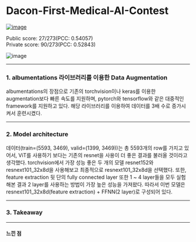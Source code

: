 # Dacon-First-Medical-AI-Contest
[![image](https://github.com/user-attachments/assets/d650005e-db27-45cf-9dda-9e1478aeaf24)]([https://dacon.io/competitions/official/236295/overview/description/])

Public score: 27/273(PCC: 0.54057)  
Private score: 90/273(PCC: 0.52843)  

![image](https://github.com/user-attachments/assets/032d1816-0a29-437e-9e8f-205ea0ca4edf)


*** 
### 1. albumentations 라이브러리를 이용한 Data Augmentation
 albumentations의 장점으로 기존의 torchvision이나 keras를 이용한 augmentation보다 빠른 속도를 지원하며, pytorch와 tensorflow와 같은 대중적인 framework를 지원하고 있다. 해당 라이브러리를 이용하여 데이터를 3배 수로 증가시켜서 훈련시켰다.
 
***
### 2. Model architecture
 데이터(train=(5593, 3469), valid=(1399, 3469))는 총 5593개의 row를 가지고 있어서, ViT를 사용하기 보다는 기존의 resnet을 사용이 더 좋은 결과를 불러올 것이라고 생각했다. torchvision에서 가장 성능 좋은 두 개의 모델 resnet152와 resnext101_32x8d을 사용해보고 최종적으로 resnext101_32x8d을 선택했다. 또한, feature extraction 뒷 단의 fully connected layer 또한 1 ~ 4 layer들을 모두 실험해본 결과 2 layer를 사용하는 방법이 가장 높은 성능을 가져왔다. 따라서 이번 모델은 resnext101_32x8d(feature extraction) + FFNN(2 layer)로 구성되어 있다. 
 
***
### 3. Takeaway

***
#### 느낀 점   


